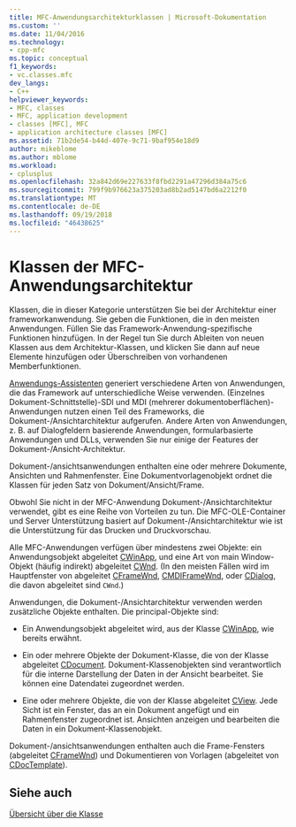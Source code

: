 ```yaml
---
title: MFC-Anwendungsarchitekturklassen | Microsoft-Dokumentation
ms.custom: ''
ms.date: 11/04/2016
ms.technology:
- cpp-mfc
ms.topic: conceptual
f1_keywords:
- vc.classes.mfc
dev_langs:
- C++
helpviewer_keywords:
- MFC, classes
- MFC, application development
- classes [MFC], MFC
- application architecture classes [MFC]
ms.assetid: 71b2de54-b44d-407e-9c71-9baf954e18d9
author: mikeblome
ms.author: mblome
ms.workload:
- cplusplus
ms.openlocfilehash: 32a842d69e227633f8fbd2291a47296d384a75c6
ms.sourcegitcommit: 799f9b976623a375203ad8b2ad5147bd6a2212f0
ms.translationtype: MT
ms.contentlocale: de-DE
ms.lasthandoff: 09/19/2018
ms.locfileid: "46438625"
---
```

# <a name="mfc-application-architecture-classes"></a>Klassen der MFC-Anwendungsarchitektur

Klassen, die in dieser Kategorie unterstützen Sie bei der Architektur einer frameworkanwendung. Sie geben die Funktionen, die in den meisten Anwendungen. Füllen Sie das Framework-Anwendung-spezifische Funktionen hinzufügen. In der Regel tun Sie durch Ableiten von neuen Klassen aus dem Architektur-Klassen, und klicken Sie dann auf neue Elemente hinzufügen oder Überschreiben von vorhandenen Memberfunktionen.

[Anwendungs-Assistenten](../mfc/reference/mfc-application-wizard.md) generiert verschiedene Arten von Anwendungen, die das Framework auf unterschiedliche Weise verwenden. (Einzelnes Dokument-Schnittstelle)-SDI und MDI (mehrerer dokumentoberflächen)-Anwendungen nutzen einen Teil des Frameworks, die Dokument-/Ansichtarchitektur aufgerufen. Andere Arten von Anwendungen, z. B. auf Dialogfeldern basierende Anwendungen, formularbasierte Anwendungen und DLLs, verwenden Sie nur einige der Features der Dokument-/Ansicht-Architektur.

Dokument-/ansichtsanwendungen enthalten eine oder mehrere Dokumente, Ansichten und Rahmenfenster. Eine Dokumentvorlagenobjekt ordnet die Klassen für jeden Satz von Dokument/Ansicht/Frame.

Obwohl Sie nicht in der MFC-Anwendung Dokument-/Ansichtarchitektur verwendet, gibt es eine Reihe von Vorteilen zu tun. Die MFC-OLE-Container und Server Unterstützung basiert auf Dokument-/Ansichtarchitektur wie ist die Unterstützung für das Drucken und Druckvorschau.

Alle MFC-Anwendungen verfügen über mindestens zwei Objekte: ein Anwendungsobjekt abgeleitet [CWinApp](../mfc/reference/cwinapp-class.md), und eine Art von main Window-Objekt (häufig indirekt) abgeleitet [CWnd](../mfc/reference/cwnd-class.md). (In den meisten Fällen wird im Hauptfenster von abgeleitet [CFrameWnd](../mfc/reference/cframewnd-class.md), [CMDIFrameWnd](../mfc/reference/cmdiframewnd-class.md), oder [CDialog](../mfc/reference/cdialog-class.md), die davon abgeleitet sind `CWnd`.)

Anwendungen, die Dokument-/Ansichtarchitektur verwenden werden zusätzliche Objekte enthalten. Die principal-Objekte sind:

- Ein Anwendungsobjekt abgeleitet wird, aus der Klasse [CWinApp](../mfc/reference/cwinapp-class.md), wie bereits erwähnt.

- Ein oder mehrere Objekte der Dokument-Klasse, die von der Klasse abgeleitet [CDocument](../mfc/reference/cdocument-class.md). Dokument-Klassenobjekten sind verantwortlich für die interne Darstellung der Daten in der Ansicht bearbeitet. Sie können eine Datendatei zugeordnet werden.

- Eine oder mehrere Objekte, die von der Klasse abgeleitet [CView](../mfc/reference/cview-class.md). Jede Sicht ist ein Fenster, das an ein Dokument angefügt und ein Rahmenfenster zugeordnet ist. Ansichten anzeigen und bearbeiten die Daten in ein Dokument-Klassenobjekt.

Dokument-/ansichtsanwendungen enthalten auch die Frame-Fensters (abgeleitet [CFrameWnd](../mfc/reference/cframewnd-class.md)) und Dokumentieren von Vorlagen (abgeleitet von [CDocTemplate](../mfc/reference/cdoctemplate-class.md)).

## <a name="see-also"></a>Siehe auch

[Übersicht über die Klasse](../mfc/class-library-overview.md)

